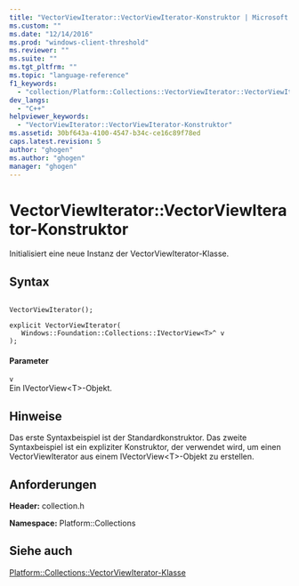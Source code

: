 ```yaml
---
title: "VectorViewIterator::VectorViewIterator-Konstruktor | Microsoft Docs"
ms.custom: ""
ms.date: "12/14/2016"
ms.prod: "windows-client-threshold"
ms.reviewer: ""
ms.suite: ""
ms.tgt_pltfrm: ""
ms.topic: "language-reference"
f1_keywords: 
  - "collection/Platform::Collections::VectorViewIterator::VectorViewIterator"
dev_langs: 
  - "C++"
helpviewer_keywords: 
  - "VectorViewIterator::VectorViewIterator-Konstruktor"
ms.assetid: 30bf643a-4100-4547-b34c-ce16c89f78ed
caps.latest.revision: 5
author: "ghogen"
ms.author: "ghogen"
manager: "ghogen"
---
```

# VectorViewIterator::VectorViewIterator-Konstruktor
Initialisiert eine neue Instanz der VectorViewIterator\-Klasse.  
  
## Syntax  
  
```  
  
VectorViewIterator();  
  
explicit VectorViewIterator(  
   Windows::Foundation::Collections::IVectorView<T>^ v  
);  
```  
  
#### Parameter  
 `v`  
 Ein IVectorView\<T\>\-Objekt.  
  
## Hinweise  
 Das erste Syntaxbeispiel ist der Standardkonstruktor. Das zweite Syntaxbeispiel ist ein expliziter Konstruktor, der verwendet wird, um einen VectorViewIterator aus einem IVectorView\<T\>\-Objekt zu erstellen.  
  
## Anforderungen  
 **Header:** collection.h  
  
 **Namespace:** Platform::Collections  
  
## Siehe auch  
 [Platform::Collections::VectorViewIterator\-Klasse](../cppcx/platform-collections-vectorviewiterator-class.md)